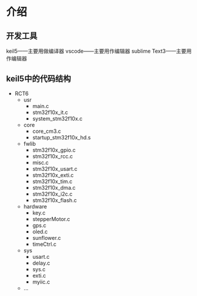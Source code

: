 # 介绍

## 开发工具
keil5——主要用做编译器
vscode——主要用作编辑器
sublime Text3——主要用作编辑器

## keil5中的代码结构
- RCT6
  - usr
    - main.c
    - stm32f10x_it.c
    - system_stm32f10x.c
  - core
    - core_cm3.c
    - startup_stm32f10x_hd.s
  - fwlib
    - stm32f10x_gpio.c
    - stm32f10x_rcc.c
    - misc.c
    - stm32f10x_usart.c
    - stm32f10x_exti.c
    - stm32f10x_tim.c
    - stm32f10x_dma.c
    - stm32f10x_i2c.c
    - stm32f10x_flash.c
  - hardware
    - key.c
    - stepperMotor.c
    - gps.c
    - oled.c
    - sunflower.c
    - timeCtrl.c
  - sys
    - usart.c
    - delay.c
    - sys.c
    - exti.c
    - myiic.c
  - ...
